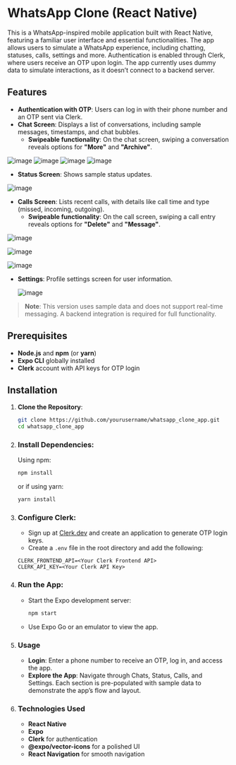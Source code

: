 # WhatsApp Clone (React Native)

This is a WhatsApp-inspired mobile application built with React Native, featuring a familiar user interface and essential functionalities. The app allows users to simulate a WhatsApp experience, including chatting, statuses, calls, settings and more. Authentication is enabled through Clerk, where users receive an OTP upon login. The app currently uses dummy data to simulate interactions, as it doesn’t connect to a backend server.

## Features

- **Authentication with OTP**: Users can log in with their phone number and an OTP sent via Clerk.
- **Chat Screen**: Displays a list of conversations, including sample messages, timestamps, and chat bubbles. 
  - **Swipeable functionality**: On the chat screen, swiping a conversation reveals options for **"More"** and **"Archive"**.

![image](https://github.com/user-attachments/assets/37ec1e23-38e9-40b5-8af5-caa984d97e93)
![image](https://github.com/user-attachments/assets/598a97d5-d4f1-4fab-a5bc-ed6d228a207a)
![image](https://github.com/user-attachments/assets/47ccad6e-6648-43cd-a836-300e1ee02475)
![image](https://github.com/user-attachments/assets/48a035d6-7e20-44b6-a49a-bec8c6b12c4f)

- **Status Screen**: Shows sample status updates.

![image](https://github.com/user-attachments/assets/e2eff4ea-828d-477e-aac4-766f63e9d608)

  
- **Calls Screen**: Lists recent calls, with details like call time and type (missed, incoming, outgoing).
  - **Swipeable functionality**: On the call screen, swiping a call entry reveals options for **"Delete"** and **"Message"**.

![image](https://github.com/user-attachments/assets/0e250b02-4474-4866-8c46-20fb67502060)

![image](https://github.com/user-attachments/assets/26a3e31d-4ec3-4670-9bc3-b48f3f734b60)

![image](https://github.com/user-attachments/assets/51395baf-992b-4328-ac0c-07f76343a2b6)


- **Settings**: Profile settings screen for user information.

  ![image](https://github.com/user-attachments/assets/a983c600-3860-4217-ab73-05156b829ddc)


> **Note**: This version uses sample data and does not support real-time messaging. A backend integration is required for full functionality.

## Prerequisites

- **Node.js** and **npm** (or **yarn**)
- **Expo CLI** globally installed
- **Clerk** account with API keys for OTP login

## Installation

1. **Clone the Repository**:
   ```bash
   git clone https://github.com/yourusername/whatsapp_clone_app.git
   cd whatsapp_clone_app
2. ### Install Dependencies:
   Using npm:
   ```bash
   npm install
   ```


   or if using yarn:
   ```bash
   yarn install
   ```


3. ### Configure Clerk:
   - Sign up at [Clerk.dev](https://clerk.dev) and create an application to generate OTP login keys.
   - Create a `.env` file in the root directory and add the following:
   
    ```plaintext
    CLERK_FRONTEND_API=<Your Clerk Frontend API>
    CLERK_API_KEY=<Your Clerk API Key>
    ```
       
5. ### Run the App:

   - Start the Expo development server:
      ```bash
      npm start
      ```
   - Use Expo Go or an emulator to view the app.
   
6. ### Usage

   - **Login**: Enter a phone number to receive an OTP, log in, and access the app.
   - **Explore the App**: Navigate through Chats, Status, Calls, and Settings. Each section is pre-populated with sample data to demonstrate the app’s flow and layout.

6. ### Technologies Used

   - **React Native**
   - **Expo**
   - **Clerk** for authentication
   - **@expo/vector-icons** for a polished UI
   - **React Navigation** for smooth navigation
